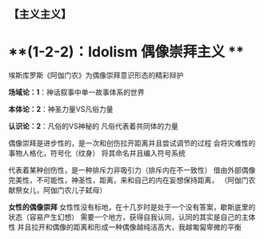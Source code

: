## **【主义主义】**

#  **(1-2-2)：Idolism 偶像崇拜主义 **
埃斯库罗斯《阿伽门农》为偶像崇拜意识形态的精彩辩护


**场域论：1**：神话叙事中单一故事体系的世界


**本体论：2**：神圣力量VS凡俗力量


**认识论：2**：凡俗的VS神秘的
凡俗代表着共同体的力量

偶像崇拜是进步性的，是一次和创伤拉开距离并且尝试调节的过程
会将灾难性的事物人格化，符号化（纹身）
将其命名并且编入符号系统

代表着某种创伤性，是一种排斥力非吸引力（排斥内在不一致性）
借由外部偶像完美性，不可能性，神圣性，距离，来和自己的内在妄想保持距离，
（阿伽门农献祭女儿，阿伽门农儿子弑母）




**女性的偶像崇拜**
女性性没有标地，在十几岁时是处于一个没有答案，歇斯底里的状态（容易产生幻想）
需要一个地方，获得自我认同，认同的其实是自己的主体性
并且拉开和偶像的距离和形成一种偶像越纯洁高大，我越匍匐卑微的平衡